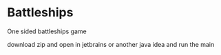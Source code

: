 # Battleships
One sided battleships game

download zip and open in jetbrains or another java idea and run the main
